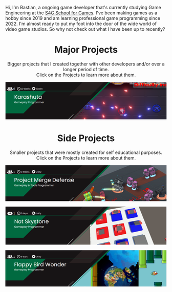 Hi, I'm Bastian, a ongoing game developer that's currently studying Game Engineering at the [S4G School for Games](https://www.school4games.net/).
I've been making games as a hobby since 2019 and am learning professional game programming since 2022. I'm almost ready to put my foot into the door of the wide world of video game studios.
So why not check out what I have been up to recently?

<div align="center">
  
# Major Projects

<p> Bigger projects that I created together with other developers and/or over a longer period of time. <br> Click on the Projects to learn more about them.</p>

[![Karashuta](readme/KarashutaBanner.png)](https://github.com/BasKrueger/Karashuta_)
  
# Side Projects
<p> Smaller projects that were mostly created for self educational purposes. <br> Click on the Projects to learn more about them.</p>

[![ProjectMergeDefense](readme/MergeDefenseBanner.png)](https://github.com/BasKrueger/MergeDefense)

[![NotSkystones](readme/NotSkystoneBanner.png)](https://github.com/BasKrueger/Not-Skystone)

[![FlappyBirdWonder](readme/FlappyBirdWonderBanner.png)](https://github.com/BasKrueger/FlappyBirdWonder)

</div>
